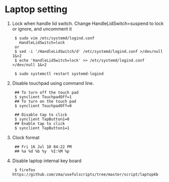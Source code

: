 Laptop setting
==============

1. Lock when handle lid switch.
   Change HandleLidSwitch=suspend to lock or ignore, and uncomment it

        $ sudo vim /etc/systemd/logind.conf
          HandleLidSwitch=lock
        or
        $ sed -i '/HandleLidSwitch/d' /etc/systemd/logind.conf >/dev/null 1&>2
        $ echo 'HandleLidSwitch=lock' >> /etc/systemd/logind.conf >/dev/null 1&>2

        $ sudo systemctl restart systemd-logind

2. Disable touchpad using command line.

        ## To turn off the touch pad
        $ synclient TouchpadOff=1
        ## To turn on the touch pad
        $ synclient TouchpadOff=0

        ## Disable tap to click
        $ synclient TapButton1=0
        ## Enable tap to click
        $ synclient TapButton1=1

3. Clock format

        ## Fri 16 Jul 10 04:22 PM
        ## %a %d %b %y  %I:%M %p


4. Disable laptop internal key board

        $ firefox https://github.com/zma/usefulscripts/tree/master/script/laptopkb

